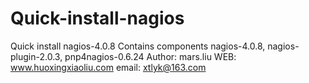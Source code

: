 # Quick-install-nagios
Quick install nagios-4.0.8 Contains components nagios-4.0.8, nagios-plugin-2.0.3, pnp4nagios-0.6.24 Author: mars.liu WEB: www.huoxingxiaoliu.com email: xtlyk@163.com
